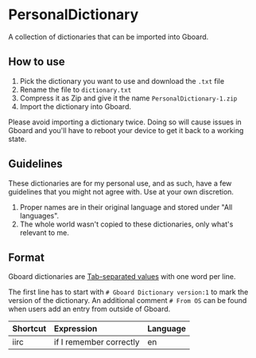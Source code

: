 # PersonalDictionary

A collection of dictionaries that can be imported into Gboard.

## How to use

1. Pick the dictionary you want to use and download the `.txt` file
2. Rename the file to `dictionary.txt`
3. Compress it as Zip and give it the name `PersonalDictionary-1.zip`
4. Import the dictionary into Gboard.

Please avoid importing a dictionary twice. Doing so will cause issues in Gboard and you'll have to reboot your device to get it back to a working state.

## Guidelines

These dictionaries are for my personal use, and as such, have a few guidelines that you might not agree with. Use at your own discretion.

1. Proper names are in their original language and stored under "All languages".
2. The whole world wasn't copied to these dictionaries, only what's relevant to me.

## Format

Gboard dictionaries are [Tab-separated values](https://en.wikipedia.org/wiki/Comma-separated_values) with one word per line.

The first line has to start with `# Gboard Dictionary version:1` to mark the version of the dictionary. An additional comment `# From OS` can be found when users add an entry from outside of Gboard.

| Shortcut |       Expression        | Language |
| :------- | :---------------------- | :------- |
| iirc     | if I remember correctly | en       |
